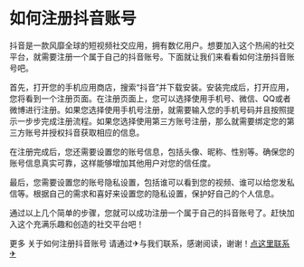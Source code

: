 # 如何注册抖音账号

抖音是一款风靡全球的短视频社交应用，拥有数亿用户。想要加入这个热闹的社交平台，就需要注册一个属于自己的抖音账号。下面就让我们来看看如何注册抖音账号吧。

首先，打开您的手机应用商店，搜索“抖音”并下载安装。安装完成后，打开应用，您将看到一个注册页面。在注册页面上，您可以选择使用手机号、微信、QQ或者微博进行注册。如果您选择使用手机号注册，就需要输入您的手机号码并且按照提示一步步完成注册流程。如果您选择使用第三方账号注册，那么就需要绑定您的第三方账号并授权抖音获取相应的信息。

在注册完成后，您还需要设置您的账号信息，包括头像、昵称、性别等。确保您的账号信息真实可靠，这样能够增加其他用户对您的信任度。

最后，您需要设置您的账号隐私设置，包括谁可以看到您的视频、谁可以给您发私信等。根据自己的需求和喜好来设置您的隐私设置，保护好自己的个人信息。

通过以上几个简单的步骤，您就可以成功注册一个属于自己的抖音账号了。赶快加入这个充满乐趣和创造的社交平台吧！

更多 关于如何注册抖音账号 请通过✈与我们联系，感谢阅读，谢谢！[点这里联系✈](https://www.k02.cc)